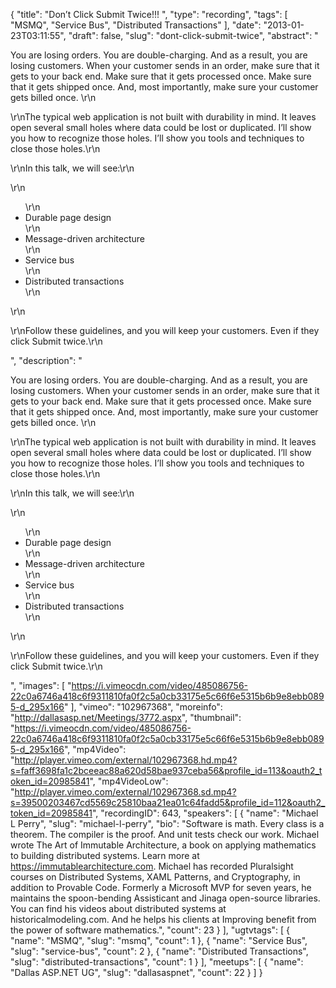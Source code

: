 {
  "title": "Don’t Click Submit Twice!!! ",
  "type": "recording",
  "tags": [
    "MSMQ",
    "Service Bus",
    "Distributed Transactions"
  ],
  "date": "2013-01-23T03:11:55",
  "draft": false,
  "slug": "dont-click-submit-twice",
  "abstract": "<p>You are losing orders. You are double-charging. And as a result, you are losing customers. When your customer sends in an order, make sure that it gets to your back end. Make sure that it gets processed once. Make sure that it gets shipped once. And, most importantly, make sure your customer gets billed once. \r\n</p><p> \r\nThe typical web application is not built with durability in mind. It leaves open several small holes where data could be lost or duplicated. I’ll show you how to recognize those holes. I’ll show you tools and techniques to close those holes.\r\n</p><p> \r\nIn this talk, we will see:\r\n</p>\r\n<ul>\r\n<li>Durable page design</li>\r\n<li>Message-driven architecture</li>\r\n<li>Service bus</li>\r\n<li>Distributed transactions</li>\r\n</ul>\r\n<p> \r\nFollow these guidelines, and you will keep your customers. Even if they click Submit twice.\r\n</p>",
  "description": "<p>You are losing orders. You are double-charging. And as a result, you are losing customers. When your customer sends in an order, make sure that it gets to your back end. Make sure that it gets processed once. Make sure that it gets shipped once. And, most importantly, make sure your customer gets billed once. \r\n</p><p> \r\nThe typical web application is not built with durability in mind. It leaves open several small holes where data could be lost or duplicated. I’ll show you how to recognize those holes. I’ll show you tools and techniques to close those holes.\r\n</p><p> \r\nIn this talk, we will see:\r\n</p>\r\n<ul>\r\n<li>Durable page design</li>\r\n<li>Message-driven architecture</li>\r\n<li>Service bus</li>\r\n<li>Distributed transactions</li>\r\n</ul>\r\n<p> \r\nFollow these guidelines, and you will keep your customers. Even if they click Submit twice.\r\n</p>",
  "images": [
    "https://i.vimeocdn.com/video/485086756-22c0a6746a418c6f9311810fa0f2c5a0cb33175e5c66f6e5315b6b9e8ebb0895-d_295x166"
  ],
  "vimeo": "102967368",
  "moreinfo": "http://dallasasp.net/Meetings/3772.aspx",
  "thumbnail": "https://i.vimeocdn.com/video/485086756-22c0a6746a418c6f9311810fa0f2c5a0cb33175e5c66f6e5315b6b9e8ebb0895-d_295x166",
  "mp4Video": "http://player.vimeo.com/external/102967368.hd.mp4?s=faff3698fa1c2bceeac88a620d58bae937ceba56&profile_id=113&oauth2_token_id=20985841",
  "mp4VideoLow": "http://player.vimeo.com/external/102967368.sd.mp4?s=39500203467cd5569c25810baa21ea01c64fadd5&profile_id=112&oauth2_token_id=20985841",
  "recordingID": 643,
  "speakers": [
    {
      "name": "Michael L Perry",
      "slug": "michael-l-perry",
      "bio": "Software is math. Every class is a theorem. The compiler is the proof. And unit tests check our work. Michael wrote The Art of Immutable Architecture, a book on applying mathematics to building distributed systems. Learn more at https://immutablearchitecture.com. Michael has recorded Pluralsight courses on Distributed Systems, XAML Patterns, and Cryptography, in addition to Provable Code. Formerly a Microsoft MVP for seven years, he maintains the spoon-bending Assisticant and Jinaga open-source libraries. You can find his videos about distributed systems at historicalmodeling.com. And he helps his clients at Improving benefit from the power of software mathematics.",
      "count": 23
    }
  ],
  "ugtvtags": [
    {
      "name": "MSMQ",
      "slug": "msmq",
      "count": 1
    },
    {
      "name": "Service Bus",
      "slug": "service-bus",
      "count": 2
    },
    {
      "name": "Distributed Transactions",
      "slug": "distributed-transactions",
      "count": 1
    }
  ],
  "meetups": [
    {
      "name": "Dallas ASP.NET UG",
      "slug": "dallasaspnet",
      "count": 22
    }
  ]
}